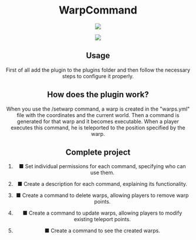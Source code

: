 <h1 align="center">WarpCommand</h1>

<div align="center">
 <img src="https://poggit.pmmp.io/shield.state/WarpCommand">

 
 [![](https://poggit.pmmp.io/shield.dl/WarpCommand)](https://poggit.pmmp.io/p/WarpCommand)

## Usage

First of all add the plugin to the plugins folder and then follow the necessary steps to configure it properly.

## How does the plugin work?

When you use the /setwarp command, a warp is created in the "warps.yml" file with the coordinates and the current world. Then a command is generated for that warp and it becomes executable. When a player executes this command, he is teleported to the position specified by the warp.

## Complete project
1. ■ Set individual permissions for each command, specifying who can use them.
   
2. ■ Create a description for each command, explaining its functionality.
   
3. ■ Create a command to delete warps, allowing players to remove warp points.
   
4. ■ Create a command to update warps, allowing players to modify existing teleport points.

5. ■ Create a command to see the created warps.

